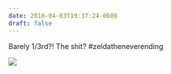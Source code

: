```yaml
---
date: 2018-04-03T19:37:24-0600
draft: false
---
```




Barely 1/3rd?! The shit? #zeldatheneverending

![](/images/2018/70670d4773.jpg)



